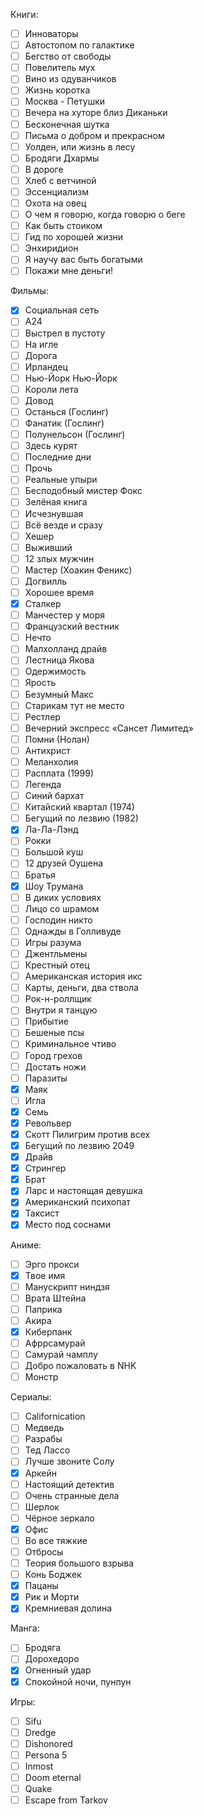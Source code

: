 
Книги:
- [ ] Инноваторы
- [ ] Автостопом по галактике
- [ ] Бегство от свободы
- [ ] Повелитель мух
- [ ] Вино из одуванчиков
- [ ] Жизнь коротка
- [ ] Москва - Петушки
- [ ] Вечера на хуторе близ Диканьки
- [ ] Бесконечная шутка
- [ ] Письма о добром и прекрасном
- [ ] Уолден, или жизнь в лесу
- [ ] Бродяги Дхармы
- [ ] В дороге
- [ ] Хлеб с ветчиной
- [ ] Эссенциализм
- [ ] Охота на овец
- [ ] О чем я говорю, когда говорю о беге
- [ ] Как быть стоиком
- [ ] Гид по хорошей жизни
- [ ] Энхиридион
- [ ] Я научу вас быть богатыми
- [ ] Покажи мне деньги!

Фильмы: 
- [x] Социальная сеть
- [ ] А24
- [ ] Выстрел в пустоту
- [ ] На игле
- [ ] Дорога 
- [ ] Ирландец
- [ ] Нью-Йорк Нью-Йорк 
- [ ] Короли лета 
- [ ] Довод 
- [ ] Останься (Гослинг) 
- [ ] Фанатик (Гослинг)
- [ ] Полунельсон (Гослинг) 
- [ ] Здесь курят 
- [ ] Последние дни 
- [ ] Прочь 
- [ ] Реальные упыри 
- [ ] Бесподобный мистер Фокс  
- [ ] Зелёная книга 
- [ ] Исчезнувшая 
- [ ] Всё везде и сразу 
- [ ] Хешер 
- [ ] Выживший 
- [ ] 12 злых мужчин 
- [ ] Мастер (Хоакин Феникс) 
- [ ] Догвилль 
- [ ] Хорошее время 
- [x] Сталкер 
- [ ] Манчестер у моря 
- [ ] Французский вестник 
- [ ] Нечто 
- [ ] Малхолланд драйв 
- [ ] Лестница Якова 
- [ ] Одержимость 
- [ ] Ярость 
- [ ] Безумный Макс
- [ ] Старикам тут не место 
- [ ] Рестлер 
- [ ] Вечерний экспресс «Сансет Лимитед» 
- [ ] Помни (Нолан) 
- [ ] Антихрист 
- [ ] Меланхолия 
- [ ] Расплата (1999) 
- [ ] Легенда 
- [ ] Синий бархат 
- [ ] Китайский квартал (1974) 
- [ ] Бегущий по лезвию (1982) 
- [x] Ла-Ла-Лэнд 
- [ ] Рокки 
- [ ] Большой куш 
- [ ] 12 друзей Оушена 
- [ ] Братья 
- [x] Шоу Трумана 
- [ ] В диких условиях 
- [ ] Лицо со шрамом 
- [ ] Господин никто 
- [ ] Однажды в Голливуде 
- [ ] Игры разума 
- [ ] Джентльмены 
- [ ] Крестный отец 
- [ ] Американская история икс 
- [ ] Карты, деньги, два ствола 
- [ ] Рок-н-роллщик 
- [ ] Внутри я танцую 
- [ ] Прибытие 
- [ ] Бешеные псы 
- [ ] Криминальное чтиво 
- [ ] Город грехов 
- [ ] Достать ножи 
- [ ] Паразиты 
- [x] Маяк 
- [ ] Игла 
- [x] Семь 
- [x] Револьвер 
- [x] Скотт Пилигрим против всех 
- [x] Бегущий по лезвию 2049 
- [x] Драйв 
- [x] Стрингер 
- [x] Брат  
- [x] Ларс и настоящая девушка 
- [x] Американский психопат 
- [x] Таксист 
- [x] Место под соснами

Аниме:
- [ ] Эрго прокси 
- [x] Твое имя
- [ ] Манускрипт ниндзя 
- [ ] Врата Штейна  
- [ ] Паприка 
- [ ] Акира 
- [x] Киберпанк 
- [ ] Афррсамурай 
- [ ] Самурай чамплу 
- [ ] Добро пожаловать в NHK 
- [ ] Монстр

Сериалы: 
- [ ] Californication 
- [ ] Медведь
- [ ] Разрабы 
- [ ] Тед Лассо 
- [ ] Лучше звоните Солу 
- [x] Аркейн 
- [ ] Настоящий детектив 
- [ ] Очень странные дела 
- [ ] Шерлок 
- [ ] Чёрное зеркало 
- [x] Офис 
- [ ] Во все тяжкие 
- [ ] Отбросы 
- [ ] Теория большого взрыва 
- [ ] Конь Боджек 
- [x] Пацаны 
- [x] Рик и Морти 
- [x] Кремниевая долина

Манга:  
- [ ] Бродяга 
- [ ] Дорохедоро 
- [x] Огненный удар
- [x] Спокойной ночи, пунпун

Игры: 
- [ ] Sifu 
- [ ] Dredge
- [ ] Dishonored
- [ ] Persona 5 
- [ ] Inmost 
- [ ] Doom eternal 
- [ ] Quake 
- [ ] Escape from Tarkov